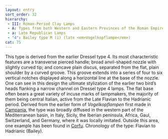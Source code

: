 ```yaml
---
layout: entry
sort_order: 32
hierarchy:
 - III: Roman-Period Clay Lamps
 - A: Types from both Western and Eastern Provinces of the Roman Empire
 - a: Late Republican Lamps
 - "4": Bailey type M (i) (late <em>Vogelkopflampe</em>)
cat: 75
---
```


This type is derived from the earlier Dressel type 4. Its most characteristic features are a transverse pierced handle; broad anvil-shaped nozzle with slightly curved tip; and concave plain discus, separated from the flat, plain shoulder by a curved groove. This groove extends into a series of four to six vertical notches displayed along a horizontal line at the base of the nozzle. One can see in this design the ultimate stylization of the earlier two bird’s heads flanking a narrow channel on Dressel type 4 lamps. The flat base often bears a great variety of incuse marks of lampmakers, the majority of them being central Italian, active from the Late Flavian to the Hadrianic period. Derived from the earlier form of *Vogelkopflampen* first made in <a href='../../map/#loc_991350'>Campania</a>, the type was broadly diffused in the western part of the Mediterranean basin, in Italy, Sicily, the Iberian peninsula, Africa, Gaul, Switzerland, and Germany, where it was locally imitated. Outside this area, one example has been found in <a href='../../map/#loc_530834'>Corfu</a>. Chronology of the type: Flavian to Hadrianic (Bailey).
